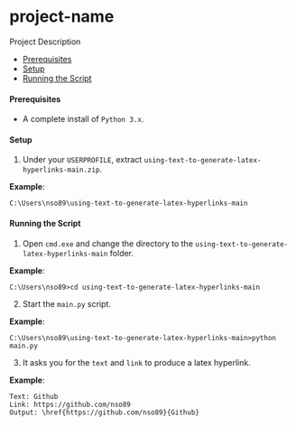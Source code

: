 # project-name
Project Description

* [Prerequisites](#prerequisites)
* [Setup](#setup)
* [Running the Script](#running-the-script)

#### <a name="prerequisites"></a>Prerequisites
* A complete install of `Python 3.x`.

#### <a name="setup"></a>Setup
1. Under your `USERPROFILE`, extract `using-text-to-generate-latex-hyperlinks-main.zip`.

**Example**:
```batch
C:\Users\nso89\using-text-to-generate-latex-hyperlinks-main
```
#### <a name="running-the-script"></a>Running the Script
1. Open `cmd.exe` and change the directory to the `using-text-to-generate-latex-hyperlinks-main` folder.

**Example**:
```batch
C:\Users\nso89>cd using-text-to-generate-latex-hyperlinks-main
```
2. Start the `main.py` script.

**Example**:
```batch
C:\Users\nso89\using-text-to-generate-latex-hyperlinks-main>python main.py
```

3. It asks you for the `text` and `link` to produce a latex hyperlink.

**Example**:
```batch
Text: Github
Link: https://github.com/nso89
Output: \href{https://github.com/nso89}{Github}
```
